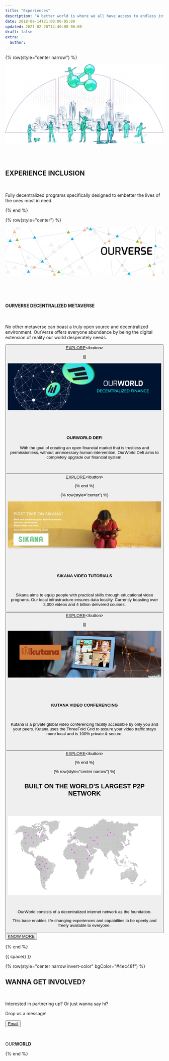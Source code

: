 ```yaml
---
title: "Experiences"
description: "A better world is where we all have access to endless information and opportunities."
date: 2018-09-14T21:00:00-05:00
updated: 2021-02-20T14:40:00-06:00
draft: false
extra:
  author:
---
```


{% row(style="center narrow") %}


![Image](img/experiences.png#large#mx-auto)

<br>
<br>

## EXPERIENCE INCLUSION

<br/>

Fully decentralized programs specifically designed to embetter the lives of the ones most in need.

{% end %}

{% row(style="center") %}

![Image](img/ourverse.png#mx-auto)

<br>
<br>
<br>

#### OURVERSE DECENTRALIZED METAVERSE

<br>

No other metaverse can boast a truly open source and decentralized environment. OurVerse offers everyone abundance by being the digital extension of reality our world desperately needs.

<button>[EXPLORE]("https://ourverse.tf")</button>

|||

![Image](img/OW_Defi.jpg)

<br>
<br>
<br>

#### OURWORLD DEFI

With the goal of creating an open financial market that is trustless and permissionless, without unnecessary human intervention, OurWorld Defi aims to completely upgrade our financial system.

<br>

<button>[EXPLORE]("https://ourverse.tf")</button>

{% end %}

{% row(style="center") %}

![Image](img/OW_Sikana.jpeg)

<br>
<br>
<br>

#### SIKANA VIDEO TUTORIALS

<br>

Sikana aims to equip people with practical skills through educational video programs. Our local infrastructure ensures data locality.
Currently boasting over 3,000 videos and 4 billion delivered courses.

<button>[EXPLORE]("https://sikana.tv")</button>

|||

![Image](img/OW_Kutana.jpg)

<br>
<br>
<br>

#### KUTANA VIDEO CONFERENCING

<br>

Kutana is a private global video conferencing facility accessible by only you and your peers. Kutana uses the ThreeFold Grid to assure your video traffic stays more local and is 100% private & secure.  

<br>

<button>[EXPLORE]("https://ourverse.tf")</button>

{% end %}

{% row(style="center narrow") %}

## BUILT ON THE WORLD'S LARGEST P2P NETWORK

<br>
<br>

![Image](img/p2p.png)

<br>

OurWorld consists of a decentralized internet network as the foundation.

This base enables life-changing experiences and capabilties to be openly and freely available to everyone.

<button>[KNOW MORE]("/platform")</button>

{% end %}

{{ space() }}

{% row(style="center narrow invert-color" bgColor="#4ec48f") %}

## WANNA GET **INVOLVED?**

<br/>

Interested in partnering up? Or just wanna say hi?

Drop us a message!

<button>[Email](mailto:info@ourverse.tf)</button>

<br>

OUR**WORLD**

{% end %}
